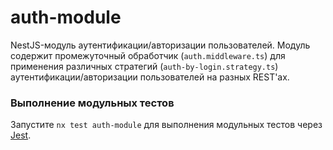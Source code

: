 # auth-module

NestJS-модуль аутентификации/авторизации пользователей.
Модуль содержит промежуточный обработчик (`auth.middleware.ts`) для применения различных
стратегий (`auth-by-login.strategy.ts`) аутентификации/авторизации пользователей на разных REST'ах.

### Выполнение модульных тестов

Запустите `nx test auth-module` для выполнения модульных тестов через [Jest](https://jestjs.io).
